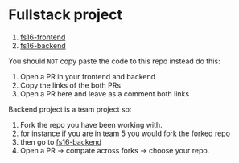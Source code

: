 # Fullstack project

1. [fs16-frontend](https://github.com/TungNguyen12/Library-Frontend)
2. [fs16-backend](https://github.com/Integrify-Finland/fs16-backend)

You should `NOT` copy paste the code to this repo instead do this:

1. Open a PR in your frontend and backend
2. Copy the links of the both PRs
3. Open a PR here and leave as a comment both links

Backend project is a team project so:

1. Fork the repo you have been working with.
2. for instance if you are in team 5 you would fork the [forked repo](https://github.com/arf1e/team-5-backend/tree/main)
3. then go to [fs16-backend](https://github.com/Integrify-Finland/fs16-backend)
4. Open a PR -> compate across forks -> choose your repo.
